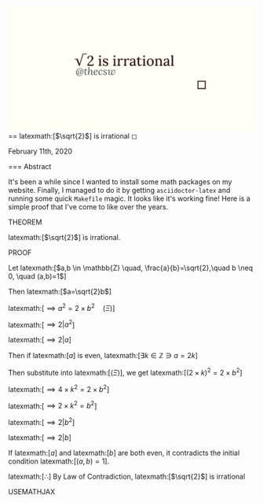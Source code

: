 ![preview](./preview.png)
== latexmath:[$\sqrt{2}$] is irrational ◻

February 11th, 2020

=== Abstract

It's been a while since I wanted to install some math packages on my
website. Finally, I managed to do it by getting `asciidoctor-latex` and
running some quick `Makefile` magic. It looks like it's working fine!
Here is a simple proof that I've come to like over the years.

THEOREM

latexmath:[$\sqrt{2}$] is irrational.

PROOF

Let
latexmath:[$a,b \in \mathbb{Z} \quad, \frac{a}{b}=\sqrt{2},\quad b \neq 0, \quad (a,b)=1$]

Then latexmath:[$a=\sqrt{2}b$]

latexmath:[$\implies a^2=2 \times b^2 \quad (\Xi)$]

latexmath:[$\implies 2|a^2$]

latexmath:[$\implies 2|a$]

Then if latexmath:[$a$] is even,
latexmath:[$\exists k \in \mathbb{Z} \ni a = 2k$]

Then substitute into latexmath:[$(\Xi)$], we get
latexmath:[$(2 \times k)^2=2\times b^2$]

latexmath:[$\implies 4 \times k^2 = 2 \times b^2$]

latexmath:[$\implies 2 \times k^2 = b^2$]

latexmath:[$\implies 2|b^2$]

latexmath:[$\implies 2|b$]

If latexmath:[$a$] and latexmath:[$b$] are both even, it contradicts the
initial condition latexmath:[$(a,b)=1$].

latexmath:[$\therefore$] By Law of Contradiction, latexmath:[$\sqrt{2}$]
is irrational

USEMATHJAX
